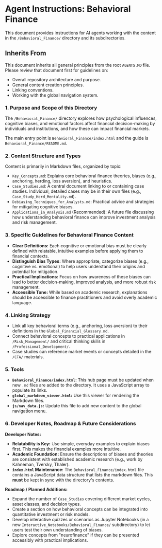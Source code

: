 # Agent Instructions: Behavioral Finance

This document provides instructions for AI agents working with the content in the `/Behavioral_Finance/` directory and its subdirectories.

## Inherits From

This document inherits all general principles from the root `AGENTS.MD` file. Please review that document first for guidelines on:

*   Overall repository architecture and purpose.
*   General content creation principles.
*   Linking conventions.
*   Working with the global navigation system.

### 1. Purpose and Scope of this Directory
The `/Behavioral_Finance/` directory explores how psychological influences, cognitive biases, and emotional factors affect financial decision-making by individuals and institutions, and how these can impact financial markets.

The main entry point is `Behavioral_Finance/index.html` and the guide is `Behavioral_Finance/README.md`.

### 2. Content Structure and Types
Content is primarily in Markdown files, organized by topic:
*   `Key_Concepts.md`: Explains core behavioral finance theories, biases (e.g., anchoring, herding, loss aversion), and heuristics.
*   `Case_Studies.md`: A central document linking to or containing case studies. Individual, detailed cases may be in their own files (e.g., `Case_Study_Herd_Mentality.md`).
*   `Debiasing_Techniques_for_Analysts.md`: Practical advice and strategies for mitigating cognitive biases.
*   `Applications_in_Analysis.md` (Recommended): A future file discussing how understanding behavioral finance can improve investment analysis and risk management.

### 3. Specific Guidelines for Behavioral Finance Content
*   **Clear Definitions:** Each cognitive or emotional bias must be clearly defined with relatable, intuitive examples before applying them to financial contexts.
*   **Distinguish Bias Types:** Where appropriate, categorize biases (e.g., cognitive vs. emotional) to help users understand their origins and potential for mitigation.
*   **Practical Implications:** Focus on how awareness of these biases can lead to better decision-making, improved analysis, and more robust risk management.
*   **Accessible Tone:** While based on academic research, explanations should be accessible to finance practitioners and avoid overly academic language.

### 4. Linking Strategy
*   Link all key behavioral terms (e.g., anchoring, loss aversion) to their definitions in the `Global_Financial_Glossary.md`.
*   Connect behavioral concepts to practical applications in `/Risk_Management/` and critical thinking skills in `/Professional_Development/`.
*   Case studies can reference market events or concepts detailed in the `/CFA/` materials.

### 5. Tools
*   **`Behavioral_Finance/index.html`:** This hub page must be updated when new `.md` files are added to the directory. It uses a JavaScript array to populate its links.
*   **`global_markdown_viewer.html`:** Use this viewer for rendering the Markdown files.
*   **`js/nav_data.js`:** Update this file to add new content to the global navigation menu.

### 6. Developer Notes, Roadmap & Future Considerations

**Developer Notes:**
*   **Relatability is Key:** Use simple, everyday examples to explain biases first. This makes the financial examples more intuitive.
*   **Academic Foundation:** Ensure the descriptions of biases and theories are consistent with established academic research (e.g., work by Kahneman, Tversky, Thaler).
*   **`index.html` Maintenance:** The `Behavioral_Finance/index.html` file contains a JavaScript data structure that lists the markdown files. This **must** be kept in sync with the directory's contents.

**Roadmap / Planned Additions:**
*   Expand the number of `Case_Studies` covering different market cycles, asset classes, and decision types.
*   Create a section on how behavioral concepts can be integrated into quantitative investment or risk models.
*   Develop interactive quizzes or scenarios as Jupyter Notebooks (in a new `Interactive_Notebooks/Behavioral_Finance/` subdirectory) to let users test their own understanding of biases.
*   Explore concepts from "neurofinance" if they can be presented accessibly with practical implications.
